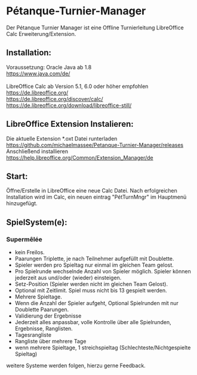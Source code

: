 # Pétanque-Turnier-Manager

Der Pétanque Turnier Manager ist eine Offline Turnierleitung LibreOffice Calc Erweiterung/Extension.

## Installation:

Voraussetzung:
Oracle Java ab 1.8<br/>
https://www.java.com/de/<br/>
<br/>
LibreOffice Calc ab Version 5.1, 6.0 oder höher empfohlen<br/>
https://de.libreoffice.org/<br/>
https://de.libreoffice.org/discover/calc/<br/>
https://de.libreoffice.org/download/libreoffice-still/<br/>

## LibreOffice Extension Instalieren:
Die aktuelle Extension *.oxt Datei runterladen<br/>
https://github.com/michaelmassee/Petanque-Turnier-Manager/releases<br/>
Anschließend installieren<br>
https://help.libreoffice.org/Common/Extension_Manager/de<br/>

## Start:
Öffne/Erstelle in LibreOffice eine neue Calc Datei.
Nach erfolgreichen Installation wird im Calc, ein neuen eintrag "PétTurnMngr" im Hauptmenü hinzugefügt.

## SpielSystem(e):

### Supermêlée
 * kein Freilos.
 * Paarungen Triplette, je nach Teilnehmer aufgefüllt mit Doublette.
 * Spieler werden pro Spieltag nur einmal im gleichen Team gelost.
 * Pro Spielrunde wechselnde Anzahl von Spieler möglich. Spieler können jederzeit aus und/oder (wieder) einsteigen.
 * Setz-Position (Spieler werden nicht im gleichen Team Gelost).
 * Optional mit Zeitlimit. Spiel muss nicht bis 13 gespielt werden.
 * Mehrere Spieltage.
 * Wenn die Anzahl der Spieler aufgeht, Optional Spielrunden mit nur Doublette Paarungen.
 * Validierung der Ergebnisse
 * Jederzeit alles anpassbar, volle Kontrolle über alle Spielrunden, Ergebnisse, Ranglisten.
 * Tagesrangliste
 * Rangliste über mehrere Tage
 * wenn mehrere Spieltage, 1 streichspieltag (Schlechteste/Nichtgespielte Spieltag)

weitere Systeme werden folgen, hierzu gerne Feedback.
